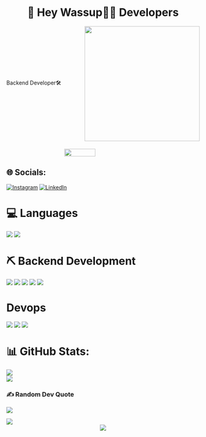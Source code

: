 
 <h1 align="center">💫 Hey Wassup👋🏻 Developers</h1>
<div style="display: flex; justify-content: space-between; align-items: center; max-width: 900px; margin: auto;">
  <!-- Left Section -->
  <div style="flex: 1; padding-right: 20px;">
    <p>Backend Developer🛠️</p>
  </div>

  <!-- Right Section -->
  <div style="flex: 1; display: flex; justify-content: center;">
    <img src="https://camo.githubusercontent.com/32938c5cfc76ec1c984b9a5d968aa4c815470f2b86c080699351d67434963ed0/68747470733a2f2f6d656469612e67697068792e636f6d2f6d656469612f5a56696b377042747539644e532f67697068792e676966" 
         style="width: 300px; height: auto;">
  </div>
</div>

<!-- Centered GIF Below -->
<div style="display: flex; justify-content: center; margin-top: 20px;">
  <img src="https://media.tenor.com/fOD0TBLKQg8AAAAi/spider-man-no-way-home-marvel-studios.gif" width="40%">
</div>

## 🌐 Socials:
[![Instagram](https://img.shields.io/badge/Instagram-%23E4405F.svg?logo=Instagram&logoColor=white)](https://instagram.com/zohaibaay) [![LinkedIn](https://img.shields.io/badge/LinkedIn-%230077B5.svg?logo=linkedin&logoColor=white)](https://linkedin.com/in/https://www.linkedin.com/in/zohaib-malik-bb7a3131b/) 

 # 💻 Languages
 ![](https://ziadoua.github.io/m3-Markdown-Badges/badges/Javascript/javascript2.svg)
 ![](https://ziadoua.github.io/m3-Markdown-Badges/badges/TypeScript/typescript1.svg)


# ⛏️ Backend Development


 ![](https://ziadoua.github.io/m3-Markdown-Badges/badges/NodeJS/nodejs2.svg)
  ![](https://ziadoua.github.io/m3-Markdown-Badges/badges/Express/express1.svg)
  ![](https://ziadoua.github.io/m3-Markdown-Badges/badges/MongoDB/mongodb1.svg)
  ![](https://ziadoua.github.io/m3-Markdown-Badges/badges/JWT/jwt1.svg)
 ![](https://img.shields.io/badge/redis-%23DD0031.svg?style=for-the-badge&logo=redis&logoColor=white)



# Devops
 ![](https://ziadoua.github.io/m3-Markdown-Badges/badges/Linux/linux2.svg)
![](https://ziadoua.github.io/m3-Markdown-Badges/badges/AWS/aws1.svg)
![](https://ziadoua.github.io/m3-Markdown-Badges/badges/Docker/docker1.svg)

# 📊 GitHub Stats:
![](https://github-readme-stats.vercel.app/api?username=Muhammad-Zohaib-Malik&theme=monokai&hide_border=false&include_all_commits=false&count_private=false)<br/>
![](https://nirzak-streak-stats.vercel.app/?user=Muhammad-Zohaib-Malik&theme=monokai&hide_border=false)<br/>


### ✍️ Random Dev Quote
![](https://quotes-github-readme.vercel.app/api?type=horizontal&theme=radical)

<img src="https://user-images.githubusercontent.com/73097560/115834477-dbab4500-a447-11eb-908a-139a6edaec5c.gif">
<div style="display: flex; justify-content: center; align-items: center; width: 100%;">
  <img src="https://media.tenor.com/ivIQbWI5qe8AAAAi/spider-man-no-way-home-marvel-studios.gif" style="max-width: 100%; height: auto;">
</div>


